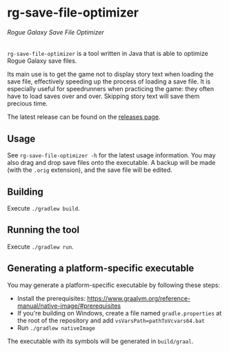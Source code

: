 # rg-save-file-optimizer

###### Rogue Galaxy Save File Optimizer

`rg-save-file-optimizer` is a tool written in Java that is able to optimize Rogue Galaxy save files.

Its main use is to get the game not to display story text when loading the save file, effectively speeding up the
process of loading a save file. It is especially useful for speedrunners when practicing the game: they often have to
load saves over and over. Skipping story text will save them precious time.

The latest release can be found on the [releases page](https://github.com/piorrro33/rg-save-file-optimizer/releases).

## Usage

See `rg-save-file-optimizer -h` for the latest usage information. You may also drag and drop save files onto the
executable. A backup will be made (with the `.orig` extension), and the save file will be edited.

## Building

Execute `./gradlew build`.

## Running the tool

Execute `./gradlew run`.

## Generating a platform-specific executable

You may generate a platform-specific executable by following these steps:

- Install the prerequisites: https://www.graalvm.org/reference-manual/native-image/#prerequisites
- If you're building on Windows, create a file named `gradle.properties` at the root of the repository and add
  `vsVarsPath=pathToVcvars64.bat`
- Run `./gradlew nativeImage`

The executable with its symbols will be generated in `build/graal`.
